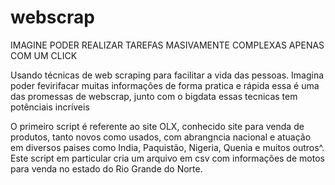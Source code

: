 # webscrap
IMAGINE PODER REALIZAR TAREFAS MASIVAMENTE COMPLEXAS APENAS COM UM CLICK

  Usando técnicas de web scraping para facilitar a vida das pessoas. Imagina poder fevirifacar muitas informações de forma pratica e rápida
  essa é uma das promessas de webscrap, junto com o bigdata essas tecnicas tem potênciais incríveis 

  O primeiro script é referente ao site OLX, conhecido site para venda de produtos, tanto novos como usados, 
com abrangncia nacional e atuação em diversos paises como India, Paquistão, Nigeria, Quenia e muitos outros^.
Este script em particular cria um arquivo em csv com informações de motos para venda no estado do Rio Grande do Norte.


